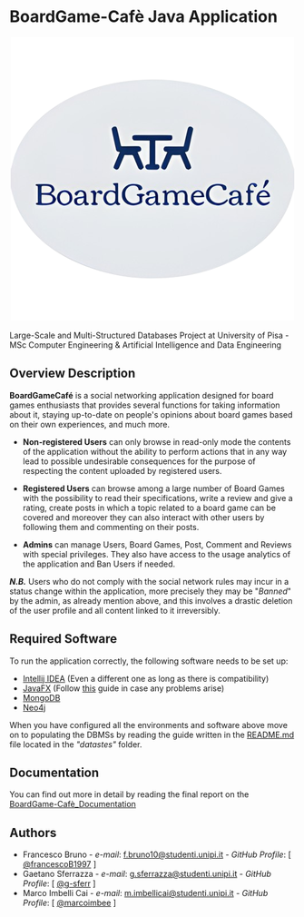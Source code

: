 
# BoardGame-Cafè Java Application

<p align="center">
  <img src="https://github.com/g-sferr/BoardGame-Cafe_App/blob/g.sferr/src/main/resources/logo.png?raw=true" alt="BoardGameCafè_App-Logo"/>
</p>

Large-Scale and Multi-Structured Databases Project at University of Pisa - MSc Computer Engineering & Artificial Intelligence and Data Engineering

## Overview Description

**BoardGameCafé** is a social networking application designed for board games enthusiasts that provides several functions
for taking information about it, staying up-to-date on people's opinions about board games based on their own experiences,
and much more.

* **Non-registered Users** can only browse in read-only mode the contents of the application without the ability to perform
actions that in any way lead to possible undesirable consequences for the purpose of respecting the content uploaded by registered users.

* **Registered Users** can browse among a large number of Board Games with the possibility to read their specifications,
write a review and give a rating, create posts in which a topic related to a board game can be covered and moreover
they can also interact with other users by following them and commenting on their posts.

* **Admins** can manage Users, Board Games, Post, Comment and Reviews with special privileges.
They also have access to the usage analytics of the application and Ban Users if needed.


***N.B.***
Users who do not comply with the social network rules may incur in a status change within the application, more precisely
they may be "*Banned*" by the admin, as already mention above, and this involves a drastic deletion of the user profile and
all content linked to it irreversibly.

## Required Software

To run the application correctly, the following software needs to be set up:

- [Intellij IDEA](https://www.jetbrains.com/idea/download/) (Even a different one as long as there is compatibility)
- [JavaFX](https://openjfx.io/)  (Follow [this](https://ashley-tharp.medium.com/solved-error-javafx-runtime-components-are-missing-and-are-required-to-run-this-application-ec4779eb796d) guide in case any problems arise)
- [MongoDB](https://www.mongodb.com/try/download/community)
- [Neo4j](https://neo4j.com/download/)

When you have configured all the environments and software above
move on to populating the DBMSs by reading the guide written in the [README.md](/datasets/README.md)
file located in the *"datastes"* folder.

## Documentation

You can find out more in detail by reading the final report on the [BoardGame-Cafè_Documentation](/docs/BoardGameCafe-Documentation.pdf)

## Authors

* Francesco Bruno - *e-mail*: f.bruno10@studenti.unipi.it - *GitHub Profile*: [ [@francescoB1997](https://github.com/francescoB1997) ]
* Gaetano Sferrazza - *e-mail*: g.sferrazza@studenti.unipi.it - *GitHub Profile*: [ [@g-sferr](https://github.com/g-sferr) ]
* Marco Imbelli Cai - *e-mail*: m.imbellicai@studenti.unipi.it - *GitHub Profile*: [ [@marcoimbee](https://github.com/marcoimbee) ]
